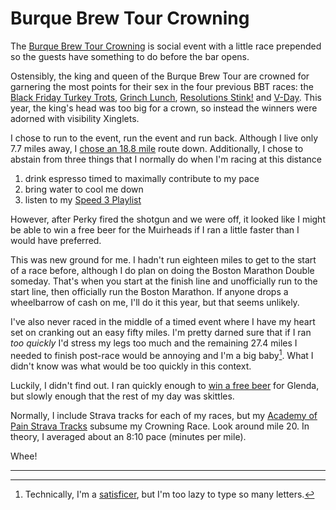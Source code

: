 # Burque Brew Tour Crowning

The [Burque Brew Tour
Crowning](https://www.facebook.com/events/1307112846691234) is social event
with a little race prepended so the guests have something to do before the
bar opens.

Ostensibly, the king and queen of the Burque Brew Tour are crowned for
garnering the most points for their sex in the four previous BBT
races: the [Black Friday Turkey Trots](../2022/black_friday.md),
[Grinch Lunch](../2022/grinch_lunch.md), [Resolutions
Stink!](resolutions-stink.md) and [V-Day](v-day.md).  This year, the king's
head was too big for a crown, so instead the winners were adorned with
visibility Xinglets.

I chose to run to the event, run the event and run back. Although I
live only 7.7 miles away, I [chose an 18.8 mile](academy-of-pain.md)
route down.  Additionally, I chose to abstain from three things that I
normally do when I'm racing at this distance

1. drink espresso timed to maximally contribute to my pace
2. bring water to cool me down
3. listen to my [Speed 3 Playlist](https://www.youtube.com/playlist?list=PLiHB06ix3lYik1aF8qZpFQN3A1QAtzTFu)

However, after Perky fired the shotgun and we were off, it looked like
I might be able to win a free beer for the Muirheads if I ran a little
faster than I would have preferred.

This was new ground for me.  I hadn't run eighteen miles to get to the
start of a race before, although I do plan on doing the Boston Marathon
Double someday.  That's when you start at the finish line and
unofficially run to the start line, then officially run the Boston
Marathon.  If anyone drops a wheelbarrow of cash on me, I'll do it
this year, but that seems unlikely.

I've also never raced in the middle of a timed event where I have my
heart set on cranking out an easy fifty miles. I'm pretty darned sure
that if I ran _too quickly_ I'd stress my legs too much and the
remaining 27.4 miles I needed to finish post-race would be annoying
and I'm a big baby[^1].  What I didn't know was what would be too
quickly in this context.

Luckily, I didn't find out. I ran quickly enough to [win a free
beer](https://www.webscorer.com/racedetails?raceid=309537&did=376999&gender=M)
for Glenda, but slowly enough that the rest of my day was skittles.

Normally, I include Strava tracks for each of my races, but my [Academy of
Pain Strava Tracks](https://www.strava.com/activities/8777534313)
subsume my Crowning Race. Look around mile 20.  In theory, I averaged
about an 8:10 pace (minutes per mile).

Whee!

<hr/>

[^1]: Technically, I'm a
[satisficer](https://en.wikipedia.org/wiki/Satisficing), but I'm too lazy to
type so many letters.

